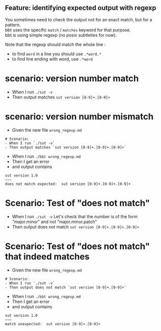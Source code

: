 ## Feature: identifying expected output with regexp 

You sometimes need to check the output not for an exact match, but for a pattern.  
bbt uses the specific `match` / `matches` keyword for that purpose.  
bbt is using simple regexp (no posix subtleties for now).  

Note that the regexp should match the whole line :
- to find `word` in a line you should use `.*word.*`
- to find line ending with word, use `.*word`

# scenario: version number match

- When I run `./sut -v`
- Then output matches `sut version [0-9]+.[0-9]+`

# scenario: version number mismatch

- Given the new file `wrong_regexp.md`
~~~
# Scenario:
- When I run `./sut -v`
- Then output matches `sut version [0-9]+.[0-9]+.[0-9]+`
~~~

- When I run `./bbt wrong_regexp.md`
- Then I get an error
- and output contains 
```
sut version 1.0  
~~~  
does not match expected:  sut version [0-9]+.[0-9]+.[0-9]+    
```

# Scenario: Test of "does not match" 

- When I run `./sut -v`
Let's check that the number is of the form "major.minor" and not "major.minor.patch"
- Then output does not match `sut version [0-9]+.[0-9]+.[0-9]+`

# Scenario: Test of "does not match" that indeed matches

- Given the new file `wrong_regexp.md`
~~~
# Scenario:
- When I run `./sut -v`
- Then output does not match `sut version [0-9]+.[0-9]+`
~~~
- When I run `./bbt wrong_regexp.md`
- Then I get an error
- and output contains 
```
sut version 1.0  
~~~  
match unexpected:  sut version [0-9]+.[0-9]+
```
